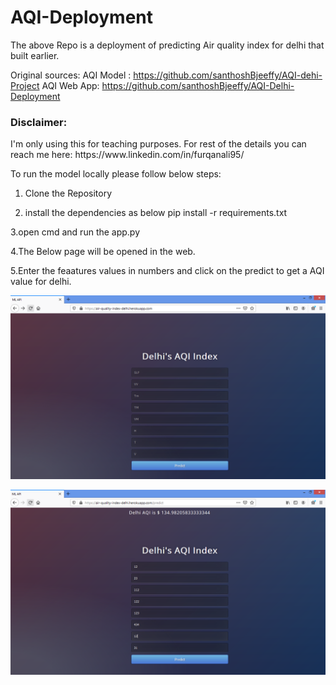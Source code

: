 # AQI-Deployment

The above Repo is a deployment of predicting Air quality index for delhi that built earlier. 

Original sources:
AQI Model : https://github.com/santhoshBjeeffy/AQI-dehi-Project
AQI Web App: https://github.com/santhoshBjeeffy/AQI-Delhi-Deployment

<h3>Disclaimer:</h3> I'm only using this for teaching purposes. For rest of the details you can reach me here:
https://www.linkedin.com/in/furqanali95/

To run the model locally please follow below steps:

1. Clone the Repository

2. install the dependencies as below 
    pip install -r requirements.txt
    
3.open cmd and run the app.py

4.The Below page will be opened in the web.

5.Enter the feaatures values in numbers and click on the predict to get a AQI value for delhi.

![alt text](https://github.com/santhoshBjeeffy/AQI-dehi-Project/blob/master/aqi_beginning.PNG)

![alt text](https://github.com/santhoshBjeeffy/AQI-dehi-Project/blob/master/aqi_prediction.PNG)
